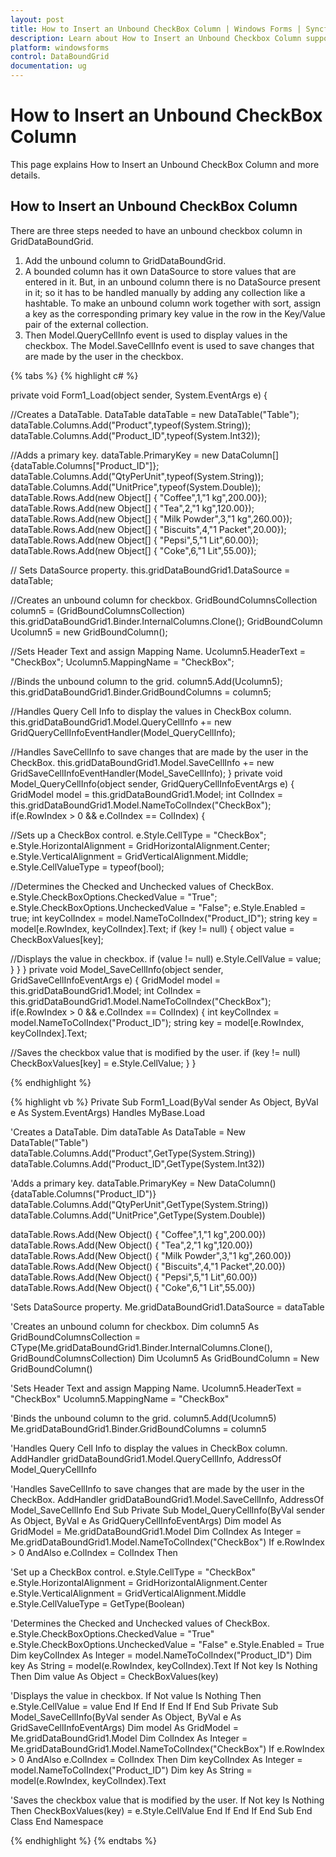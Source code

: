 ```yaml
---
layout: post
title: How to Insert an Unbound CheckBox Column | Windows Forms | Syncfusion
description: Learn about How to Insert an Unbound Checkbox Column support in Syncfusion Windows Forms GridDataBoundGrid(Classic) control and more details.
platform: windowsforms
control: DataBoundGrid
documentation: ug
---
```


# How to Insert an Unbound CheckBox Column

This page explains How to Insert an Unbound CheckBox Column and more details.

## How to Insert an Unbound CheckBox Column

There are three steps needed to have an unbound checkbox column in GridDataBoundGrid.

1. Add the unbound column to GridDataBoundGrid.
2. A bounded column has it own DataSource to store values that are entered in it. But, in an unbound column there is no DataSource present in it; so it has to be handled manually by adding any collection like a hashtable. To make an unbound column work together with sort, assign a key as the corresponding primary key value in the row in the Key/Value pair of the external collection.
3. Then Model.QueryCellInfo event is used to display values in the checkbox. The Model.SaveCellInfo event is used to save changes that are made by the user in the checkbox.

{% tabs %}
{% highlight c# %}

private void Form1_Load(object sender, System.EventArgs e)
{

//Creates a DataTable.
    DataTable dataTable = new DataTable("Table");
    dataTable.Columns.Add("Product",typeof(System.String));
    dataTable.Columns.Add("Product_ID",typeof(System.Int32));

//Adds a primary key.
    dataTable.PrimaryKey = new DataColumn[] {dataTable.Columns["Product_ID"]};
    dataTable.Columns.Add("QtyPerUnit",typeof(System.String));
    dataTable.Columns.Add("UnitPrice",typeof(System.Double));
    dataTable.Rows.Add(new Object[] { "Coffee",1,"1 kg",200.00});
    dataTable.Rows.Add(new Object[] { "Tea",2,"1 kg",120.00});
    dataTable.Rows.Add(new Object[] { "Milk Powder",3,"1 kg",260.00});
    dataTable.Rows.Add(new Object[] { "Biscuits",4,"1 Packet",20.00});
    dataTable.Rows.Add(new Object[] { "Pepsi",5,"1 Lit",60.00});
    dataTable.Rows.Add(new Object[] { "Coke",6,"1 Lit",55.00});

// Sets DataSource property.
    this.gridDataBoundGrid1.DataSource = dataTable;

//Creates an unbound column for checkbox.
    GridBoundColumnsCollection column5 = (GridBoundColumnsCollection) this.gridDataBoundGrid1.Binder.InternalColumns.Clone();
    GridBoundColumn Ucolumn5 = new GridBoundColumn();

//Sets Header Text and assign Mapping Name.
    Ucolumn5.HeaderText = "CheckBox";
    Ucolumn5.MappingName = "CheckBox";

//Binds the unbound column to the grid.
    column5.Add(Ucolumn5);
    this.gridDataBoundGrid1.Binder.GridBoundColumns = column5;

//Handles Query Cell Info to display the values in CheckBox column.
    this.gridDataBoundGrid1.Model.QueryCellInfo += new GridQueryCellInfoEventHandler(Model_QueryCellInfo);

//Handles SaveCellInfo to save changes that are made by the user in the CheckBox.
    this.gridDataBoundGrid1.Model.SaveCellInfo += new GridSaveCellInfoEventHandler(Model_SaveCellInfo);
}
private void Model_QueryCellInfo(object sender, GridQueryCellInfoEventArgs e)
{
    GridModel model = this.gridDataBoundGrid1.Model;
    int ColIndex = this.gridDataBoundGrid1.Model.NameToColIndex("CheckBox");
    if(e.RowIndex > 0 && e.ColIndex == ColIndex)
    {

//Sets up a CheckBox control.
        e.Style.CellType = "CheckBox";
        e.Style.HorizontalAlignment = GridHorizontalAlignment.Center;
        e.Style.VerticalAlignment = GridVerticalAlignment.Middle;
        e.Style.CellValueType = typeof(bool);

//Determines the Checked and Unchecked values of CheckBox.
        e.Style.CheckBoxOptions.CheckedValue = "True";
        e.Style.CheckBoxOptions.UncheckedValue = "False";
        e.Style.Enabled = true;
        int keyColIndex = model.NameToColIndex("Product_ID");
        string key = model[e.RowIndex, keyColIndex].Text;
        if (key != null)
        {
            object value = CheckBoxValues[key];

//Displays the value in checkbox.
            if (value != null)
            e.Style.CellValue = value;
        }
    }
}
private void Model_SaveCellInfo(object sender, GridSaveCellInfoEventArgs e)
{
    GridModel model = this.gridDataBoundGrid1.Model;
    int ColIndex = this.gridDataBoundGrid1.Model.NameToColIndex("CheckBox");
    if(e.RowIndex > 0 && e.ColIndex == ColIndex)
    {
        int keyColIndex = model.NameToColIndex("Product_ID");
        string key = model[e.RowIndex, keyColIndex].Text;

//Saves the checkbox value that is modified by the user.
        if (key != null)
        CheckBoxValues[key] = e.Style.CellValue;
    }
}

{% endhighlight %}

{% highlight vb %}
Private Sub Form1_Load(ByVal sender As Object, ByVal e As System.EventArgs) Handles MyBase.Load

'Creates a DataTable.
Dim dataTable As DataTable = New DataTable("Table")
dataTable.Columns.Add("Product",GetType(System.String))
dataTable.Columns.Add("Product_ID",GetType(System.Int32))

'Adds a primary key.
dataTable.PrimaryKey = New DataColumn() {dataTable.Columns("Product_ID")}
dataTable.Columns.Add("QtyPerUnit",GetType(System.String))
dataTable.Columns.Add("UnitPrice",GetType(System.Double))

dataTable.Rows.Add(New Object() { "Coffee",1,"1 kg",200.00})
dataTable.Rows.Add(New Object() { "Tea",2,"1 kg",120.00})
dataTable.Rows.Add(New Object() { "Milk Powder",3,"1 kg",260.00})
dataTable.Rows.Add(New Object() { "Biscuits",4,"1 Packet",20.00})
dataTable.Rows.Add(New Object() { "Pepsi",5,"1 Lit",60.00})
dataTable.Rows.Add(New Object() { "Coke",6,"1 Lit",55.00})

'Sets DataSource property.
Me.gridDataBoundGrid1.DataSource = dataTable

'Creates an unbound column for checkbox.
Dim column5 As GridBoundColumnsCollection = CType(Me.gridDataBoundGrid1.Binder.InternalColumns.Clone(), GridBoundColumnsCollection)
Dim Ucolumn5 As GridBoundColumn = New GridBoundColumn()

'Sets Header Text and assign Mapping Name.
Ucolumn5.HeaderText = "CheckBox"
Ucolumn5.MappingName = "CheckBox"

'Binds the unbound column to the grid.
column5.Add(Ucolumn5)
Me.gridDataBoundGrid1.Binder.GridBoundColumns = column5

'Handles Query Cell Info to display the values in CheckBox column.
AddHandler gridDataBoundGrid1.Model.QueryCellInfo, AddressOf Model_QueryCellInfo

'Handles SaveCellInfo to save changes that are made by the user in the CheckBox.
AddHandler gridDataBoundGrid1.Model.SaveCellInfo, AddressOf Model_SaveCellInfo
End Sub
Private Sub Model_QueryCellInfo(ByVal sender As Object, ByVal e As GridQueryCellInfoEventArgs)
Dim model As GridModel = Me.gridDataBoundGrid1.Model
Dim ColIndex As Integer = Me.gridDataBoundGrid1.Model.NameToColIndex("CheckBox")
If e.RowIndex > 0 AndAlso e.ColIndex = ColIndex Then

'Set up a CheckBox control.
e.Style.CellType = "CheckBox"
e.Style.HorizontalAlignment = GridHorizontalAlignment.Center
e.Style.VerticalAlignment = GridVerticalAlignment.Middle
e.Style.CellValueType = GetType(Boolean)

'Determines the Checked and Unchecked values of CheckBox.
e.Style.CheckBoxOptions.CheckedValue = "True"
e.Style.CheckBoxOptions.UncheckedValue = "False"
e.Style.Enabled = True
Dim keyColIndex As Integer = model.NameToColIndex("Product_ID")
Dim key As String = model(e.RowIndex, keyColIndex).Text
If Not key Is Nothing Then
Dim value As Object = CheckBoxValues(key)

'Displays the value in checkbox.
If Not value Is Nothing Then
e.Style.CellValue = value
End If
End If
End If
End Sub
Private Sub Model_SaveCellInfo(ByVal sender As Object, ByVal e As GridSaveCellInfoEventArgs)
Dim model As GridModel = Me.gridDataBoundGrid1.Model
Dim ColIndex As Integer = Me.gridDataBoundGrid1.Model.NameToColIndex("CheckBox")
If e.RowIndex > 0 AndAlso e.ColIndex = ColIndex Then
Dim keyColIndex As Integer = model.NameToColIndex("Product_ID")
Dim key As String = model(e.RowIndex, keyColIndex).Text

'Saves the checkbox value that is modified by the user.
If Not key Is Nothing Then
CheckBoxValues(key) = e.Style.CellValue
End If
End If
End Sub
End Class
End Namespace

{% endhighlight %}
{% endtabs %}
